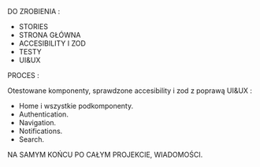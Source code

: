 DO ZROBIENIA :

- STORIES
- STRONA GŁÓWNA
- ACCESIBILITY I ZOD
- TESTY
- UI&UX

PROCES :

Otestowane komponenty, sprawdzone accesibility i zod z poprawą UI&UX :

- Home i wszystkie podkomponenty.
- Authentication.
- Navigation.
- Notifications.
- Search.

NA SAMYM KOŃCU PO CAŁYM PROJEKCIE, WIADOMOŚCI.
